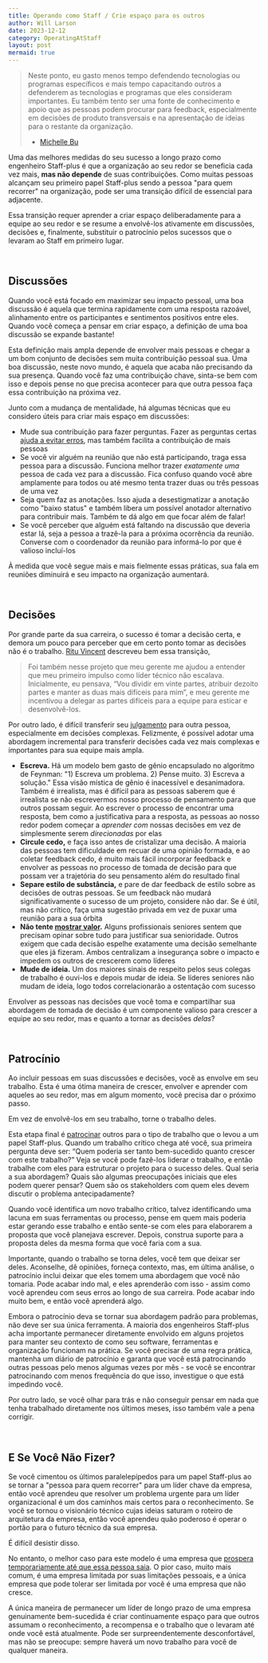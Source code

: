 ```yaml
---
title: Operando como Staff / Crie espaço para os outros
author: Will Larson 
date: 2023-12-12
category: OperatingAtStaff
layout: post
mermaid: true
---
```


> Neste ponto, eu gasto menos tempo defendendo tecnologias ou programas específicos e mais tempo capacitando outros a defenderem as tecnologias e programas que eles consideram importantes. Eu também tento ser uma fonte de conhecimento e apoio que as pessoas podem procurar para feedback, especialmente em decisões de produto transversais e na apresentação de ideias para o restante da organização.
> - [Michelle Bu](/stories/michelle-bu)

Uma das melhores medidas do seu sucesso a longo prazo como engenheiro Staff-plus é que a organização ao seu redor se beneficia cada vez mais, **mas não depende** de suas contribuições. Como muitas pessoas alcançam seu primeiro papel Staff-plus sendo a pessoa "para quem recorrer" na organização, pode ser uma transição difícil de essencial para adjacente.

Essa transição requer aprender a criar espaço deliberadamente para a equipe ao seu redor e se resume a envolvê-los ativamente em discussões, decisões e, finalmente, substituir o patrocínio pelos sucessos que o levaram ao Staff em primeiro lugar.

<br>

## Discussões

Quando você está focado em maximizar seu impacto pessoal, uma boa discussão é aquela que termina rapidamente com uma resposta razoável, alinhamento entre os participantes e sentimentos positivos entre eles. Quando você começa a pensar em criar espaço, a definição de uma boa discussão se expande bastante!

Esta definição mais ampla depende de envolver mais pessoas e chegar a um bom conjunto de decisões sem muita contribuição pessoal sua. Uma boa discussão, neste novo mundo, é aquela que acaba não precisando da sua presença. Quando você faz uma contribuição chave, sinta-se bem com isso e depois pense no que precisa acontecer para que outra pessoa faça essa contribuição na próxima vez.

Junto com a mudança de mentalidade, há algumas técnicas que eu considero úteis para criar mais espaço em discussões:

- Mude sua contribuição para fazer perguntas. Fazer as perguntas certas [ajuda a evitar erros](https://lethain.com/learn-to-never-be-wrong/), mas também facilita a contribuição de mais pessoas
- Se você vir alguém na reunião que não está participando, traga essa pessoa para a discussão. Funciona melhor trazer *exatamente uma* pessoa de cada vez para a discussão. Fica confuso quando você abre amplamente para todos ou até mesmo tenta trazer duas ou três pessoas de uma vez
- Seja quem faz as anotações. Isso ajuda a desestigmatizar a anotação como "baixo status" e também libera um possível anotador alternativo para contribuir mais. Também te dá algo em que focar além de falar!
- Se você perceber que alguém está faltando na discussão que deveria estar lá, seja a pessoa a trazê-la para a próxima ocorrência da reunião. Converse com o coordenador da reunião para informá-lo por que é valioso incluí-los

À medida que você segue mais e mais fielmente essas práticas, sua fala em reuniões diminuirá e seu impacto na organização aumentará.

<br>

## Decisões

Por grande parte da sua carreira, o sucesso é tomar a decisão certa, e demora um pouco para perceber que em certo ponto tomar as decisões não é o trabalho. [Ritu Vincent](https://staffeng.com/stories/ritu-vincent) descreveu bem essa transição,

> Foi também nesse projeto que meu gerente me ajudou a entender que meu primeiro impulso como líder técnico não escalava. Inicialmente, eu pensava, “Vou dividir em vinte partes, atribuir dezoito partes e manter as duas mais difíceis para mim”, e meu gerente me incentivou a delegar as partes difíceis para a equipe para esticar e desenvolvê-los.

Por outro lado, é difícil transferir seu [julgamento](https://staffeng.com/guides/staff-plus-interview-process) para outra pessoa, especialmente em decisões complexas. Felizmente, é possível adotar uma abordagem incremental para transferir decisões cada vez mais complexas e importantes para sua equipe mais ampla.

- **Escreva.** Há um modelo bem gasto de gênio encapsulado no algoritmo de Feynman: "1) Escreva um problema. 2) Pense muito. 3) Escreva a solução." Essa visão mística de gênio é inacessível e desanimadora. Também é irrealista, mas é difícil para as pessoas saberem que é irrealista se não escrevermos nosso processo de pensamento para que outros possam seguir. Ao escrever o processo de encontrar uma resposta, bem como a justificativa para a resposta, as pessoas ao nosso redor podem começar a *aprender com* nossas decisões em vez de simplesmente serem *direcionadas* por elas
- **Circule cedo,** e faça isso antes de cristalizar uma decisão. A maioria das pessoas tem dificuldade em recuar de uma opinião formada, e ao coletar feedback cedo, é muito mais fácil incorporar feedback e envolver as pessoas no processo de tomada de decisão para que possam ver a trajetória do seu pensamento além do resultado final
- **Separe estilo de substância,** e pare de dar feedback de estilo sobre as decisões de outras pessoas. Se um feedback não mudará significativamente o sucesso de um projeto, considere não dar. Se é útil, mas não crítico, faça uma sugestão privada em vez de puxar uma reunião para a sua órbita
- **Não tente [mostrar valor](https://lethain.com/showing-value/).** Alguns profissionais seniores sentem que precisam opinar sobre tudo para justificar sua senioridade. Outros exigem que cada decisão espelhe exatamente uma decisão semelhante que eles já fizeram. Ambos centralizam a insegurança sobre o impacto e impedem os outros de crescerem como líderes
- **Mude de ideia.** Um dos maiores sinais de respeito pelos seus colegas de trabalho é ouvi-los e depois mudar de ideia. Se líderes seniores não mudam de ideia, logo todos correlacionarão a ostentação com sucesso

Envolver as pessoas nas decisões que você toma e compartilhar sua abordagem de tomada de decisão é um componente valioso para crescer a equipe ao seu redor, mas e quanto a tornar as decisões *delas*?

<br>

## Patrocínio

Ao incluir pessoas em suas discussões e decisões, você as envolve em seu trabalho. Esta é uma ótima maneira de crescer, envolver e aprender com aqueles ao seu redor, mas em algum momento, você precisa dar o próximo passo.

Em vez de envolvê-los em seu trabalho, torne o trabalho deles.

Esta etapa final é [patrocinar](https://larahogan.me/blog/what-sponsorship-looks-like/) outros para o tipo de trabalho que o levou a um papel Staff-plus. Quando um trabalho crítico chega até você, sua primeira pergunta deve ser: “Quem poderia ser tanto bem-sucedido quanto crescer com este trabalho?” Veja se você pode fazê-los liderar o trabalho, e então trabalhe com eles para estruturar o projeto para o sucesso deles. Qual seria a sua abordagem? Quais são algumas preocupações iniciais que eles podem querer pensar? Quem são os stakeholders com quem eles devem discutir o problema antecipadamente?

Quando você identifica um novo trabalho crítico, talvez identificando uma lacuna em suas ferramentas ou processo, pense em quem mais poderia estar gerando esse trabalho e então sente-se com eles para elaborarem a proposta que você planejava escrever. Depois, construa suporte para a proposta deles da mesma forma que você faria com a sua.

Importante, quando o trabalho se torna deles, você tem que deixar ser deles. Aconselhe, dê opiniões, forneça contexto, mas, em última análise, o patrocínio inclui deixar que eles tomem uma abordagem que você não tomaria. Pode acabar indo mal, e eles aprenderão com isso - assim como você aprendeu com seus erros ao longo de sua carreira. Pode acabar indo muito bem, e então você aprenderá algo.

Embora o patrocínio deva se tornar sua abordagem padrão para problemas, não deve ser sua única ferramenta. A maioria dos engenheiros Staff-plus acha importante permanecer diretamente envolvido em alguns projetos para manter seu contexto de como seu software, ferramentas e organização funcionam na prática. Se você precisar de uma regra prática, mantenha um diário de patrocínio e garanta que você está patrocinando outras pessoas pelo menos algumas vezes por mês - se você se encontrar patrocinando com menos frequência do que isso, investigue o que está impedindo você.

Por outro lado, se você olhar para trás e não conseguir pensar em nada que tenha trabalhado diretamente nos últimos meses, isso também vale a pena corrigir.

<br>

## E Se Você Não Fizer?

Se você cimentou os últimos paralelepípedos para um papel Staff-plus ao se tornar a "pessoa para quem recorrer" para um líder chave da empresa, então você aprendeu que resolver um problema urgente para um líder organizacional é um dos caminhos mais certos para o reconhecimento. Se você se tornou o visionário técnico cujas ideias saturam o roteiro de arquitetura da empresa, então você aprendeu quão poderoso é operar o portão para o futuro técnico da sua empresa.

É difícil desistir disso.

No entanto, o melhor caso para este modelo é uma empresa que [prospera temporariamente até que essa pessoa saia](https://www.amazon.com/dp/B0058DRUV6/). O pior caso, muito mais comum, é uma empresa limitada por suas limitações pessoais, e a única empresa que pode tolerar ser limitada por você é uma empresa que não cresce.

A única maneira de permanecer um líder de longo prazo de uma empresa genuinamente bem-sucedida é criar continuamente espaço para que outros assumam o reconhecimento, a recompensa e o trabalho que o levaram até onde você está atualmente. Pode ser surpreendentemente desconfortável, mas não se preocupe: sempre haverá um novo trabalho para você de qualquer maneira.
